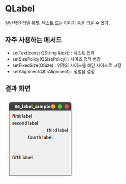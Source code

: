 # QLabel

일반적인 라벨 위젯.
텍스트 또는 이미지 등을 띄울 수 있다.

## 자주 사용하는 메서드

* setText(const QString &text) : 텍스트 입력
* setSizePolicy(QSizePolicy) : 사이즈 정책 변경
* setFixedSize(QSize) : 위젯의 사이즈를 해당 사이즈로 고정
* setAlignment(Qt::Alignment) : 정렬을 설정


## 결과 화면

![label-sample](/06_label_sample/img/label.png)
